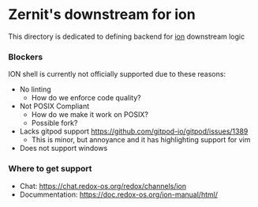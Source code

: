 # Zernit's downstream for ion

This directory is dedicated to defining backend for [ion](https://github.com/redox-os/ion) downstream logic


### Blockers
ION shell is currently not officially supported due to these reasons:
- No linting
  - How do we enforce code quality?
- Not POSIX Compliant
  - How do we make it work on POSIX?
  - Possible fork?
- Lacks gitpod support <https://github.com/gitpod-io/gitpod/issues/1389>
  - This is minor, but annoyance and it has highlighting support for vim
- Does not support windows

### Where to get support
- Chat: https://chat.redox-os.org/redox/channels/ion
- Docummentation: https://doc.redox-os.org/ion-manual/html/